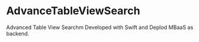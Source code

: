 # AdvanceTableViewSearch
Advanced Table View Searchm Developed with Swift and Deplod MBaaS as backend.
